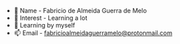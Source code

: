 - 👋 Name -  Fabricio de Almeida Guerra de Melo
- 👀 Interest - Learning a lot
- 🌱 Learning by myself
- 📫 Email - fabricioalmeidaguerramelo@protonmail.com